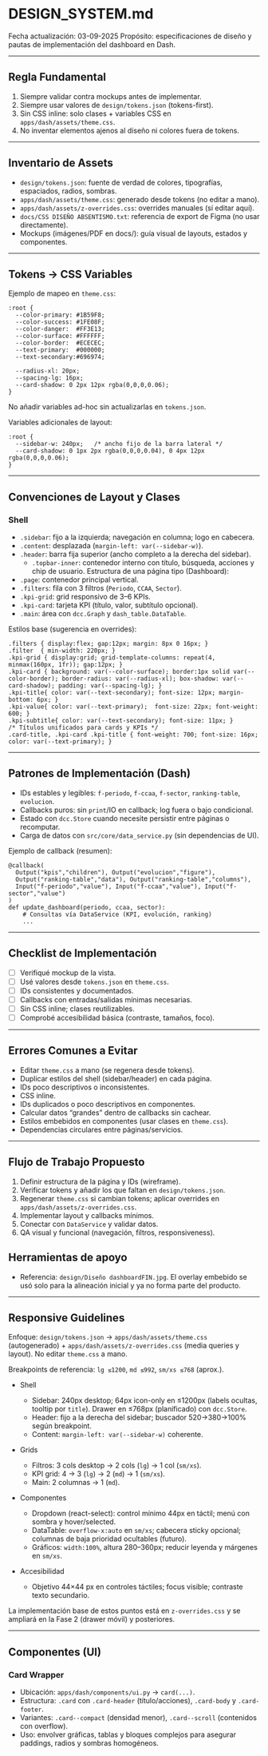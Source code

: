 # DESIGN_SYSTEM.md

Fecha actualización: 03-09-2025
Propósito: especificaciones de diseño y pautas de implementación del dashboard en Dash.

---

## Regla Fundamental
1) Siempre validar contra mockups antes de implementar.
2) Siempre usar valores de `design/tokens.json` (tokens-first).
3) Sin CSS inline: solo clases + variables CSS en `apps/dash/assets/theme.css`.
4) No inventar elementos ajenos al diseño ni colores fuera de tokens.

---

## Inventario de Assets
- `design/tokens.json`: fuente de verdad de colores, tipografías, espaciados, radios, sombras.
- `apps/dash/assets/theme.css`: generado desde tokens (no editar a mano).
- `apps/dash/assets/z-overrides.css`: overrides manuales (sí editar aquí).
- `docs/CSS DISEÑO ABSENTISMO.txt`: referencia de export de Figma (no usar directamente).
- Mockups (imágenes/PDF en docs/): guía visual de layouts, estados y componentes.

---

## Tokens → CSS Variables
Ejemplo de mapeo en `theme.css`:
```
:root {
  --color-primary: #1B59F8;
  --color-success: #1FE08F;
  --color-danger:  #FF3E13;
  --color-surface: #FFFFFF;
  --color-border:  #ECECEC;
  --text-primary:  #000000;
  --text-secondary:#696974;

  --radius-xl: 20px;
  --spacing-lg: 16px;
  --card-shadow: 0 2px 12px rgba(0,0,0,0.06);
}
```

No añadir variables ad-hoc sin actualizarlas en `tokens.json`.

Variables adicionales de layout:
```
:root {
  --sidebar-w: 240px;   /* ancho fijo de la barra lateral */
  --card-shadow: 0 1px 2px rgba(0,0,0,0.04), 0 4px 12px rgba(0,0,0,0.06);
}
```

---

## Convenciones de Layout y Clases
### Shell
- `.sidebar`: fijo a la izquierda; navegación en columna; logo en cabecera.
- `.content`: desplazada (`margin-left: var(--sidebar-w)`).
- `.header`: barra fija superior (ancho completo a la derecha del sidebar).
  - `.topbar-inner`: contenedor interno con título, búsqueda, acciones y chip de usuario.
Estructura de una página tipo (Dashboard):
- `.page`: contenedor principal vertical.
- `.filters`: fila con 3 filtros (`Periodo`, `CCAA`, `Sector`).
- `.kpi-grid`: grid responsivo de 3–6 KPIs.
- `.kpi-card`: tarjeta KPI (título, valor, subtítulo opcional).
- `.main`: área con `dcc.Graph` y `dash_table.DataTable`.

Estilos base (sugerencia en overrides):
```
.filters { display:flex; gap:12px; margin: 8px 0 16px; }
.filter  { min-width: 220px; }
.kpi-grid { display:grid; grid-template-columns: repeat(4, minmax(160px, 1fr)); gap:12px; }
.kpi-card { background: var(--color-surface); border:1px solid var(--color-border); border-radius: var(--radius-xl); box-shadow: var(--card-shadow); padding: var(--spacing-lg); }
.kpi-title{ color: var(--text-secondary); font-size: 12px; margin-bottom: 6px; }
.kpi-value{ color: var(--text-primary);  font-size: 22px; font-weight: 600; }
.kpi-subtitle{ color: var(--text-secondary); font-size: 11px; }
/* Títulos unificados para cards y KPIs */
.card-title, .kpi-card .kpi-title { font-weight: 700; font-size: 16px; color: var(--text-primary); }
```

---

## Patrones de Implementación (Dash)
- IDs estables y legibles: `f-periodo`, `f-ccaa`, `f-sector`, `ranking-table`, `evolucion`.
- Callbacks puros: sin `print`/IO en callback; log fuera o bajo condicional.
- Estado con `dcc.Store` cuando necesite persistir entre páginas o recomputar.
- Carga de datos con `src/core/data_service.py` (sin dependencias de UI).

Ejemplo de callback (resumen):
```
@callback(
  Output("kpis","children"), Output("evolucion","figure"),
  Output("ranking-table","data"), Output("ranking-table","columns"),
  Input("f-periodo","value"), Input("f-ccaa","value"), Input("f-sector","value")
)
def update_dashboard(periodo, ccaa, sector):
    # Consultas vía DataService (KPI, evolución, ranking)
    ...
```

---

## Checklist de Implementación
- [ ] Verifiqué mockup de la vista.
- [ ] Usé valores desde `tokens.json` en `theme.css`.
- [ ] IDs consistentes y documentados.
- [ ] Callbacks con entradas/salidas mínimas necesarias.
- [ ] Sin CSS inline; clases reutilizables.
- [ ] Comprobé accesibilidad básica (contraste, tamaños, foco).

---

## Errores Comunes a Evitar
- Editar `theme.css` a mano (se regenera desde tokens).
- Duplicar estilos del shell (sidebar/header) en cada página.
- IDs poco descriptivos o inconsistentes.
- CSS inline.
- IDs duplicados o poco descriptivos en componentes.
- Calcular datos “grandes” dentro de callbacks sin cachear.
- Estilos embebidos en componentes (usar clases en `theme.css`).
- Dependencias circulares entre páginas/servicios.

---

## Flujo de Trabajo Propuesto
1) Definir estructura de la página y IDs (wireframe).
2) Verificar tokens y añadir los que faltan en `design/tokens.json`.
3) Regenerar `theme.css` si cambian tokens; aplicar overrides en `apps/dash/assets/z-overrides.css`.
4) Implementar layout y callbacks mínimos.
5) Conectar con `DataService` y validar datos.
6) QA visual y funcional (navegación, filtros, responsiveness).

## Herramientas de apoyo
- Referencia: `design/Diseño dashboardFIN.jpg`. El overlay embebido se usó solo para la alineación inicial y ya no forma parte del producto.

---

## Responsive Guidelines

Enfoque: `design/tokens.json` → `apps/dash/assets/theme.css` (autogenerado) + `apps/dash/assets/z-overrides.css` (media queries y layout). No editar `theme.css` a mano.

Breakpoints de referencia: `lg ≤1200`, `md ≤992`, `sm/xs ≤768` (aprox.).

- Shell
  - Sidebar: 240px desktop; 64px icon-only en ≤1200px (labels ocultas, tooltip por `title`). Drawer en ≤768px (planificado) con `dcc.Store`.
  - Header: fijo a la derecha del sidebar; buscador 520→380→100% según breakpoint.
  - Content: `margin-left: var(--sidebar-w)` coherente.

- Grids
  - Filtros: 3 cols desktop → 2 cols (`lg`) → 1 col (`sm/xs`).
  - KPI grid: 4 → 3 (`lg`) → 2 (`md`) → 1 (`sm/xs`).
  - Main: 2 columnas → 1 (`md`).

- Componentes
  - Dropdown (react-select): control mínimo 44px en táctil; menú con sombra y hover/selected.
  - DataTable: `overflow-x:auto` en `sm/xs`; cabecera sticky opcional; columnas de baja prioridad ocultables (futuro).
  - Gráficos: `width:100%`, altura 280–360px; reducir leyenda y márgenes en `sm/xs`.

- Accesibilidad
  - Objetivo 44×44 px en controles táctiles; focus visible; contraste texto secundario.

La implementación base de estos puntos está en `z-overrides.css` y se ampliará en la Fase 2 (drawer móvil) y posteriores.

---

## Componentes (UI)

### Card Wrapper
- Ubicación: `apps/dash/components/ui.py` → `card(...)`.
- Estructura: `.card` con `.card-header` (título/acciones), `.card-body` y `.card-footer`.
- Variantes: `.card--compact` (densidad menor), `.card--scroll` (contenidos con overflow).
- Uso: envolver gráficas, tablas y bloques complejos para asegurar paddings, radios y sombras homogéneos.

